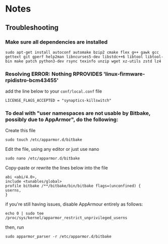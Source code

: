 # Notes

## Troubleshooting 

### Make sure all dependencies are installed

```
sudo apt-get install autoconf automake bzip2 cmake flex g++ gawk gcc gettext git gperf help2man libncurses5-dev libstdc++6 libtool libtool-bin make patch python3-dev rsync texinfo unzip wget xz-utils zstd lz4
```

### Resolving ERROR: Nothing RPROVIDES 'linux-firmware-rpidistro-bcm43455'

add the line below to your `conf/local.conf` file

```
LICENSE_FLAGS_ACCEPTED = "synaptics-killswitch"
```

### To deal with "user namespaces are not usable by Bitbake, possibly due to AppArmor", do the following:

Create this file
```
sudo touch /etc/apparmor.d/bitbake
```

Edit the file, using any editor or just use nano
```
sudo nano /etc/apparmor.d/bitbake
```

Copy-paste or rewrite the lines below into the file

```
abi <abi/4.0>,
include <tunables/global>
profile bitbake /**/bitbake/bin/bitbake flags=(unconfined) {
userns,
}
```

if you're still having issues, disable AppArmour entirely as follows:

```
echo 0 | sudo tee /proc/sys/kernel/apparmor_restrict_unprivileged_userns
```
then, run
```
sudo apparmor_parser -r /etc/apparmor.d/bitbake
```
